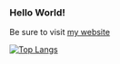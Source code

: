 ### Hello World!

Be sure to visit [my website](https://radinyn.github.io)

[![Top Langs](https://github-readme-stats.vercel.app/api/top-langs/?username=Radinyn&theme=vision-friendly-dark)](https://github.com/anuraghazra/github-readme-stats)

<!--
**Radinyn/Radinyn** is a ✨ _special_ ✨ repository because its `README.md` (this file) appears on your GitHub profile.

Here are some ideas to get you started:

- 🔭 I’m currently working on ...
- 🌱 I’m currently learning ...
- 👯 I’m looking to collaborate on ...
- 🤔 I’m looking for help with ...
- 💬 Ask me about ...
- 📫 How to reach me: ...
- 😄 Pronouns: ...
- ⚡ Fun fact: ...
-->
